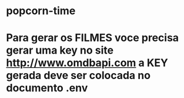 # popcorn-time

# Para gerar os FILMES voce precisa gerar uma key no site http://www.omdbapi.com a KEY gerada deve ser colocada no documento .env 